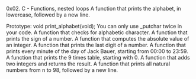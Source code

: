 0x02. C - Functions, nested loops
A  function that prints the alphabet, in lowercase, followed by a new line.

Prototype: void print_alphabet(void);
You can only use _putchar twice in your code.
A  function that checks for alphabetic character.
A function that prints the sign of a number.
A function that computes the absolute value of an integer.
A function that prints the last digit of a number.
A function that prints every minute of the day of Jack Bauer, starting from 00:00 to 23:59.
A function that prints the 9 times table, starting with 0.
A function that adds two integers and returns the result.
A function that prints all natural numbers from n to 98, followed by a new line.
